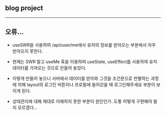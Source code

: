 ## blog project

---

## 오류...

- useSWR을 사용하여 /api/user/me에서 유저의 정보를 받아오는 부분에서 자꾸 받아오지 못한다.

- 현재는 SWR 말고 useMe 훅을 이용하여 useState, useEffect를 사용하여 유저 데이터를 가져오는 것으로 만들어 놓았다.

- 이렇게 만들어 놓으니 서버에서 데이터를 받아와 그것을 조건문으로 판별하는 과정에 의해 layout의 로그인 버튼이나 프로필에 들어갔을 때 로그인해주세요 부분이 보이게 된다.

- 상태관리에 대해 제대로 이해하지 못한 부분이 원인인가..도통 어떻게 구현해야 될 지 모르겠다...
